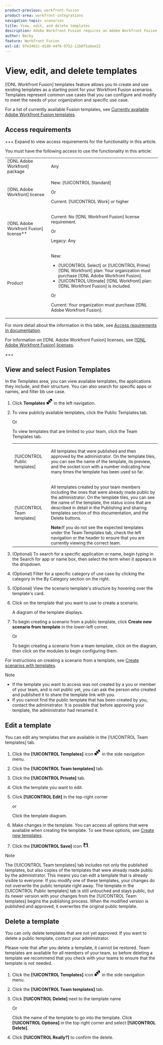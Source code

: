 ```yaml
---
product-previous: workfront-fusion
product-area: workfront-integrations
navigation-topic: scenarios
title: View, edit, and delete templates
description: Adobe Workfront Fusion requires an Adobe Workfront Fusion license in addition to an Adobe Workfront license.
author: Becky
feature: Workfront Fusion
exl-id: 97e3402c-d1d0-44f6-9752-11b0f5abee22
---
```

# View, edit, and delete templates

[!DNL Workfront Fusion] templates feature allows you to create and use existing templates as a starting point for your Workfront Fusion scenarios. Templates represent common use cases that you can configure and modify to meet the needs of your organization and specific use case.

For a list of currently available Fusion templates, see [Currently available Adobe Workfront Fusion templates](/help/workfront-fusion/create-and-manage-templates/currently-available-fusion-templates.md).

## Access requirements

+++ Expand to view access requirements for the functionality in this article.

You must have the following access to use the functionality in this article:

<table style="table-layout:auto">
 <col> 
 <col> 
 <tbody> 
  <tr> 
   <td role="rowheader">[!DNL Adobe Workfront] package</td> 
   <td> <p>Any</p> </td> 
  </tr> 
  <tr data-mc-conditions=""> 
   <td role="rowheader">[!DNL Adobe Workfront] license</td> 
   <td> <p>New: [!UICONTROL Standard]</p><p>Or</p><p>Current: [!UICONTROL Work] or higher</p> </td> 
  </tr> 
  <tr> 
   <td role="rowheader">[!DNL Adobe Workfront Fusion] license**</td> 
   <td>
   <p>Current: No [!DNL Workfront Fusion] license requirement.</p>
   <p>Or</p>
   <p>Legacy: Any </p>
   </td> 
  </tr> 
  <tr> 
   <td role="rowheader">Product</td> 
   <td>
   <p>New:</p> <ul><li>[!UICONTROL Select] or [!UICONTROL Prime] [!DNL Workfront] plan: Your organization must purchase [!DNL Adobe Workfront Fusion].</li><li>[!UICONTROL Ultimate] [!DNL Workfront] plan: [!DNL Workfront Fusion] is included.</li></ul>
   <p>Or</p>
   <p>Current: Your organization must purchase [!DNL Adobe Workfront Fusion].</p>
   </td> 
  </tr>
 </tbody> 
</table>

For more detail about the information in this table, see [Access requirements in documentation](/help/workfront-fusion/references/licenses-and-roles/access-level-requirements-in-documentation.md).

For information on [!DNL Adobe Workfront Fusion] licenses, see [[!DNL Adobe Workfront Fusion] licenses](/help/workfront-fusion/set-up-and-manage-workfront-fusion/licensing-operations-overview/license-automation-vs-integration.md).

+++

## View and select Fusion Templates

In the Templates area, you can view available templates, the applications they include, and their structure. You can also search for specific apps or names, and filter bb use case.

1. Click **Templates** ![Template icon](assets/templates-icon.png) in the left navigation.
1. To view publicly available templates, click the Public Templates tab. 

   Or
   
   To view templates that are limited to your team, click the Team Templates tab.

   

   <table style="table-layout:auto"> 
    <col> 
    <col> 
    <tbody> 
     <tr> 
      <td role="rowheader">[!UICONTROL Public templates]</td> 
      <td> <p> All templates that were published and then approved by the administrator. On the template tiles, you can see the name of the template, its preview, and the socket icon with a number indicating how many times the template has been used so far.</p> </td> 
     </tr> 
     <tr> 
      <td role="rowheader">[!UICONTROL Team templates]</td> 
      <td> <p>All templates created by your team members including the ones that were already made public by the administrator. On the template tiles, you can see the name of the template, the status icons that are described in detail in the Publishing and sharing templates section of this documentation, and the Delete buttons.</p> <b>Note:</b>If you do not see the expected templates under the Team Templates tab, check the left navigation or the header to ensure that you are currently viewing the correct team.</td> 
     </tr> 
    </tbody> 
   </table>
1. (Optional) To search for a specific application or name, begin typing in the Search for app or name box, then select the term when it appears in the dropdown.
1. (Optional) Filter for a specific category of use case by clicking the category in the By Category section on the right.
1. (Optional) View the scenario template's structure by hovering over the template's card.
1. Click on the template that you want to use to create a scenario.
  
   A diagram of the template displays. 

1. To begin creating a scenario from a public template, click **Create new scenario from template** in the lower-left corner.

   Or


   To begin creating a scenario from a team template, click on the diagram, then click on the modules to begin configuring them.

For instructions on creating a scenario from a template, see [Create scenarios with templates](/help/workfront-fusion/create-and-manage-templates/create-scenarios-with-fusion-templates.md).



>[!NOTE]
>
>* If the template you want to access was not created by a you or member of your team, and is not public yet, you can ask the person who created and published it to share the template link with you.
>* If you cannot find the public template that has been created by you, contact the administrator. It is possible that before approving your template, the administrator had renamed it.

## Edit a template

You can edit any templates that are available in the [!UICONTROL Team templates] tab.

1. Click the **[!UICONTROL Templates]** icon ![](assets/templates-icon.png) in the side navigation menu.
1. Click the **[!UICONTROL Team templates]** tab.
1. Click the **[!UICONTROL Private]** tab.
1. Click the template you want to edit.
1. Click **[!UICONTROL Edit]** in the top-right corner

   or

   Click the template diagram.

1. Make changes in the template. You can access all options that were available when creating the template. To see these options, see [Create new templates](/help/workfront-fusion/create-and-manage-templates/create-new-fusion-templates.md).
1. Click the **[!UICONTROL Save]** icon ![](assets/save-icon.png).

>[!NOTE]
>
>The [!UICONTROL Team templates] tab includes not only the published templates, but also copies of the templates that were already made public by the administrator. This means you can edit a template that is already visible to everyone. If you modify one of these templates, your changes do not overwrite the public template right away. The template in the [!UICONTROL Public templates] tab is still untouched and stays public, but its newer version with your changes from the [!UICONTROL Team templates] begins the publishing process. When the modified version is published and approved, it overwrites the original public template.

## Delete a template

You can only delete templates that are not yet approved. If you want to delete a public template, contact your administrator.

Please note that after you delete a template, it cannot be restored. Team templates are available for all members of your team, so before deleting a template we recommend that you check with your teams to ensure that the template is not needed.

1. Click the **[!UICONTROL Templates]** icon ![](assets/templates-icon.png) in the side navigation menu.
1. Click the **[!UICONTROL Team templates]** tab.
1. Click **[!UICONTROL Delete]** next to the template name

   Or

   Click the name of the template to go into the template. Click **[!UICONTROL Options]** in the top right corner and select **[!UICONTROL Delete]**.

1. Click **[!UICONTROL Really?]** to confirm the delete.
